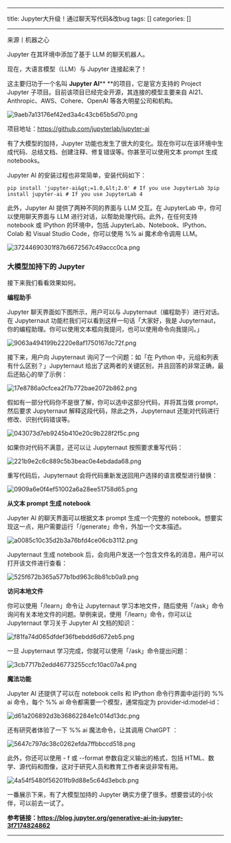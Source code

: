 
--- 
title:  Jupyter大升级！通过聊天写代码&改bug 
tags: []
categories: [] 

---
来源丨机器之心

Jupyter 在其环境中添加了基于 LLM 的聊天机器人。

现在，大语言模型（LLM）与 Jupyter 连接起来了！

这主要归功于一个名叫 **Jupyter AI**** **的项目，它是官方支持的 Project Jupyter 子项目。目前该项目已经完全开源，其连接的模型主要来自 AI21、Anthropic、AWS、Cohere、OpenAI 等各大明星公司和机构。

<img src="https://img-blog.csdnimg.cn/img_convert/9aeb7a13176ef42ed3a4c43cb65b5d70.png" alt="9aeb7a13176ef42ed3a4c43cb65b5d70.png">

项目地址：https://github.com/jupyterlab/jupyter-ai

有了大模型的加持，Jupyter 功能也发生了很大的变化。现在你可以在该环境中生成代码、总结文档、创建注释、修复错误等。你甚至可以使用文本 prompt 生成 notebooks。

Jupyter AI 的安装过程也非常简单，安装代码如下：

```
pip install 'jupyter-ai&gt;=1.0,&lt;2.0' # If you use JupyterLab 3pip install jupyter-ai # If you use JupyterLab 4
```

此外，Jupyter AI 提供了两种不同的界面与 LLM 交互。在 JupyterLab 中，你可以使用聊天界面与 LLM 进行对话，以帮助处理代码。此外，在任何支持 notebook 或 IPython 的环境中，包括 JupyterLab、Notebook、IPython、Colab 和 Visual Studio Code，你可以使用 %% ai 魔术命令调用 LLM。

<img src="https://img-blog.csdnimg.cn/img_convert/37244690301f87b6672567c49accc0ca.png" alt="37244690301f87b6672567c49accc0ca.png">

### 大模型加持下的 Jupyter

接下来我们看看效果如何。

**编程助手**

Jupyter 聊天界面如下图所示，用户可以与 Jupyternaut（编程助手）进行对话。在 Jupyternaut 功能栏我们可以看到这样一句话「大家好，我是 Jupyternaut，你的编程助理。你可以使用文本框向我提问，也可以使用命令向我提问。」

<img src="https://img-blog.csdnimg.cn/img_convert/9063a494199b2220e8af1750167dc72f.png" alt="9063a494199b2220e8af1750167dc72f.png">

接下来，用户向 Jupyternaut 询问了一个问题：如「在 Python 中，元组和列表有什么区别？」Jupyternaut 给出了这两者的关键区别，并且回答的非常正确，最后还贴心的举了示例：

<img src="https://img-blog.csdnimg.cn/img_convert/17e8786a0cfcea2f7b772bae2072b862.png" alt="17e8786a0cfcea2f7b772bae2072b862.png">

假如有一部分代码你不是很了解，你可以选中这部分代码，并将其当做 prompt，然后要求 Jupyternaut 解释这段代码，除此之外，Jupyternaut 还能对代码进行修改、识别代码错误等。

<img src="https://img-blog.csdnimg.cn/img_convert/043073d7eb9245b410e20c9b228f2f5c.png" alt="043073d7eb9245b410e20c9b228f2f5c.png">

如果你对代码不满意，还可以让 Jupyternaut 按照要求重写代码：

<img src="https://img-blog.csdnimg.cn/img_convert/221b9e2c6c889c5b3beac0e4ebdada68.png" alt="221b9e2c6c889c5b3beac0e4ebdada68.png">

重写代码后，Jupyternaut 会将代码重新发送回用户选择的语言模型进行替换：

<img src="https://img-blog.csdnimg.cn/img_convert/0909a6e0f4ef51002a6a28ee51758d65.png" alt="0909a6e0f4ef51002a6a28ee51758d65.png">

**从文本 prompt 生成 notebook**

Jupyter AI 的聊天界面可以根据文本 prompt 生成一个完整的 notebook。想要实现这一点，用户需要运行「/generate」命令，外加一个文本描述。

<img src="https://img-blog.csdnimg.cn/img_convert/a0085c10c35d2b3a76bfd4ce06cb3112.png" alt="a0085c10c35d2b3a76bfd4ce06cb3112.png">

Jupyternaut 生成 notebook 后，会向用户发送一个包含文件名的消息，用户可以打开该文件进行查看：

<img src="https://img-blog.csdnimg.cn/img_convert/525f672b365a577b1bd963c8b81cb0a9.png" alt="525f672b365a577b1bd963c8b81cb0a9.png">

**访问本地文件**

你可以使用「/learn」命令让 Jupyternaut 学习本地文件，随后使用「/ask」命令询问有关本地文件的问题。举例来说，使用「/learn」命令，你可以让 Jupyternaut 学习关于 Jupyter AI 文档的知识：

<img src="https://img-blog.csdnimg.cn/img_convert/f81fa74d065dfdef36fbebdd6d672eb5.png" alt="f81fa74d065dfdef36fbebdd6d672eb5.png">

一旦 Jupyternaut 学习完成，你就可以使用「/ask」命令提出问题：

<img src="https://img-blog.csdnimg.cn/img_convert/3cb7717b2edd46773255ccfc10ac07a4.png" alt="3cb7717b2edd46773255ccfc10ac07a4.png">

**魔法功能**

Jupyter AI 还提供了可以在 notebook cells 和 IPython 命令行界面中运行的 %% ai 命令，每个 %% ai 命令都需要一个模型，通常指定为 provider‑id:model‑id：

<img src="https://img-blog.csdnimg.cn/img_convert/d61a206892d3b36862284e1c014d13dc.png" alt="d61a206892d3b36862284e1c014d13dc.png">

还有研究者体验了一下 %% ai 魔法命令，让其调用 ChatGPT ：

<img src="https://img-blog.csdnimg.cn/img_convert/5647c797dc38c0262efda7ffbbccd518.png" alt="5647c797dc38c0262efda7ffbbccd518.png">

此外，你还可以使用 - f 或 --format 参数自定义输出的格式，包括 HTML、数学、源代码和图像，这对于研究人员和教育工作者来说非常有用。

<img src="https://img-blog.csdnimg.cn/img_convert/4a54f5480f56201fb9d88e5c64d3ebcb.png" alt="4a54f5480f56201fb9d88e5c64d3ebcb.png">

一番展示下来，有了大模型加持的 Jupyter 确实方便了很多。想要尝试的小伙伴，可以前去一试了。

**参考链接：https://blog.jupyter.org/generative-ai-in-jupyter-3f7174824862**
- - - - - 